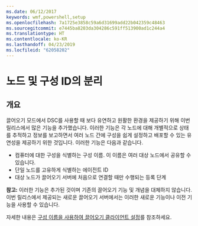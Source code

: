 ```yaml
---
ms.date: 06/12/2017
keywords: wmf,powershell,setup
ms.openlocfilehash: 7a1725e3858c59a6d31699add22b042359c48463
ms.sourcegitcommit: e7445ba8203da304286c591ff513900ad1c244a4
ms.translationtype: HT
ms.contentlocale: ko-KR
ms.lasthandoff: 04/23/2019
ms.locfileid: "62058202"
---
```

# <a name="separation-of-node-and-configuration-ids"></a>노드 및 구성 ID의 분리

## <a name="overview"></a>개요

끌어오기 모드에서 DSC를 사용할 때 보다 유연하고 원활한 환경을 제공하기 위해 이번 릴리스에서 많은 기능을 추가했습니다. 이러한 기능은 각 노드에 대해 개별적으로 상태를 추적하고 정보를 보고하면서 여러 노드 간에 구성을 쉽게 설정하고 배포할 수 있는 유연성을 제공하기 위한 것입니다.
이러한 기능은 다음과 같습니다.

* 컴퓨터에 대한 구성을 식별하는 구성 이름. 이 이름은 여러 대상 노드에서 공유할 수 있습니다.
* 단일 노드를 고유하게 식별하는 에이전트 ID
* 대상 노드가 끌어오기 서버에 처음으로 연결할 때만 수행되는 등록 단계

**참고:** 이러한 기능은 추가된 것이며 기존의 끌어오기 기능 및 개념을 대체하지 않습니다. 이번 릴리스에서 제공되는 새로운 끌어오기 서버에서는 이러한 새로운 기능이나 이전 기능을 사용할 수 있습니다.

자세한 내용은 [구성 이름을 사용하여 끌어오기 클라이언트 설정](https://msdn.microsoft.com/powershell/dsc/pullclientconfignames)를 참조하세요.
